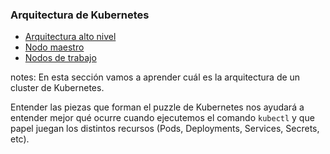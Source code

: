 ### Arquitectura de Kubernetes

* [Arquitectura alto nivel](#architecture-high-level)
* [Nodo maestro](#architecture-master-node)
* [Nodos de trabajo](#architecture-worker-node)

notes:
En esta sección vamos a aprender cuál es la arquitectura de un cluster de Kubernetes.

Entender las piezas que forman el puzzle de Kubernetes nos ayudará a entender mejor
qué ocurre cuando ejecutemos el comando `kubectl` y que papel juegan los
distintos recursos (Pods, Deployments, Services, Secrets, etc).

